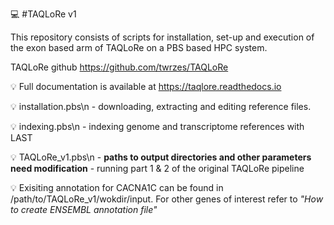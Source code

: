 💻 #TAQLoRe v1

This repository consists of scripts for installation, set-up and execution of the exon based arm of TAQLoRe on a PBS based HPC system.

TAQLoRe github https://github.com/twrzes/TAQLoRe

💡 Full documentation is available at https://taqlore.readthedocs.io

💡 installation.pbs\n
    - downloading, extracting and editing reference files. 

💡 indexing.pbs\n
    - indexing genome and transcriptome references with LAST

💡 TAQLoRe_v1.pbs\n
    - __paths to output directories and other parameters need modification__
    - running part 1 & 2 of the original TAQLoRe pipeline 

💡 Exisiting annotation for CACNA1C can be found in /path/to/TAQLoRe_v1/wokdir/input. For other genes of interest refer to       _"How to create ENSEMBL annotation file"_
